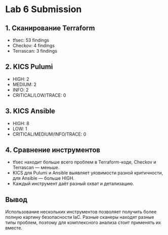 # Lab 6 Submission

## 1. Сканирование Terraform
- tfsec: 53 findings
- Checkov: 4 findings
- Terrascan: 3 findings

## 2. KICS Pulumi
- HIGH: 2
- MEDIUM: 2
- INFO: 2
- CRITICAL/LOW/TRACE: 0

## 3. KICS Ansible
- HIGH: 8
- LOW: 1
- CRITICAL/MEDIUM/INFO/TRACE: 0

## 4. Сравнение инструментов
- tfsec находит больше всего проблем в Terraform-коде, Checkov и Terrascan — меньше.
- KICS для Pulumi и Ansible выявляет уязвимости разной критичности, для Ansible — больше HIGH.
- Каждый инструмент даёт разный охват и детализацию.

## Вывод
Использование нескольких инструментов позволяет получить более полную картину безопасности IaC. Разные сканеры находят разные типы проблем, поэтому для комплексного анализа стоит применять их вместе.
